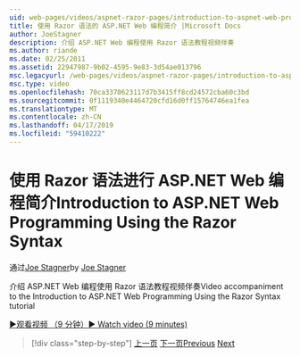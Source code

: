 ```yaml
---
uid: web-pages/videos/aspnet-razor-pages/introduction-to-aspnet-web-programming-using-the-razor-syntax
title: 使用 Razor 语法的 ASP.NET Web 编程简介 |Microsoft Docs
author: JoeStagner
description: 介绍 ASP.NET Web 编程使用 Razor 语法教程视频伴奏
ms.author: riande
ms.date: 02/25/2011
ms.assetid: 22947987-9b02-4595-9e83-3d54ae013796
msc.legacyurl: /web-pages/videos/aspnet-razor-pages/introduction-to-aspnet-web-programming-using-the-razor-syntax
msc.type: video
ms.openlocfilehash: 70ca3370623117d7b3415ff8cd24572cba60c3bd
ms.sourcegitcommit: 0f1119340e4464720cfd16d0ff15764746ea1fea
ms.translationtype: MT
ms.contentlocale: zh-CN
ms.lasthandoff: 04/17/2019
ms.locfileid: "59410222"
---
```

# <a name="introduction-to-aspnet-web-programming-using-the-razor-syntax"></a><span data-ttu-id="98c66-103">使用 Razor 语法进行 ASP.NET Web 编程简介</span><span class="sxs-lookup"><span data-stu-id="98c66-103">Introduction to ASP.NET Web Programming Using the Razor Syntax</span></span>

<span data-ttu-id="98c66-104">通过[Joe Stagner](https://github.com/JoeStagner)</span><span class="sxs-lookup"><span data-stu-id="98c66-104">by [Joe Stagner](https://github.com/JoeStagner)</span></span>

<span data-ttu-id="98c66-105">介绍 ASP.NET Web 编程使用 Razor 语法教程视频伴奏</span><span class="sxs-lookup"><span data-stu-id="98c66-105">Video accompaniment to the Introduction to ASP.NET Web Programming Using the Razor Syntax tutorial</span></span>

[<span data-ttu-id="98c66-106">&#9654;观看视频 （9 分钟）</span><span class="sxs-lookup"><span data-stu-id="98c66-106">&#9654; Watch video (9 minutes)</span></span>](https://channel9.msdn.com/Blogs/ASP-NET-Site-Videos/introduction-to-aspnet-web-programming-using-the-razor-syntax)

> [!div class="step-by-step"]
> <span data-ttu-id="98c66-107">[上一页](getting-started-with-webmatrix-and-aspnet-web-pages.md)
> [下一页](creating-a-consistent-look-part-1.md)</span><span class="sxs-lookup"><span data-stu-id="98c66-107">[Previous](getting-started-with-webmatrix-and-aspnet-web-pages.md)
[Next](creating-a-consistent-look-part-1.md)</span></span>
